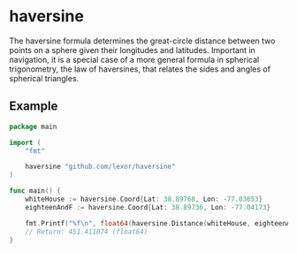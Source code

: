 haversine
=========

The haversine formula determines the great-circle distance between two points on a sphere given their longitudes and latitudes. Important in navigation, it is a special case of a more general formula in spherical trigonometry, the law of haversines, that relates the sides and angles of spherical triangles.

Example
-------

```go
package main

import (
	"fmt"

	haversine "github.com/lexor/haversine"
)

func main() {
	whiteHouse := haversine.Coord{Lat: 38.89768, Lon: -77.03653}
	eighteenAndF := haversine.Coord{Lat: 38.89736, Lon: -77.04173}

	fmt.Printf("%f\n", float64(haversine.Distance(whiteHouse, eighteenAndF)))
	// Return: 451.411074 (float64)
}
```